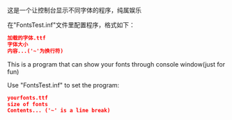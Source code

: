 这是一个让控制台显示不同字体的程序，纯属娱乐

在"FontsTest.inf"文件里配置程序，格式如下：

```json
加载的字体.ttf
字体大小
内容...('~'为换行符)
```



This is a program that can show your fonts through console window(just for fun)

Use "FontsTest.inf" to set the program:

```json
yourfonts.ttf
size of fonts
Contents... ('~' is a line break)
```

